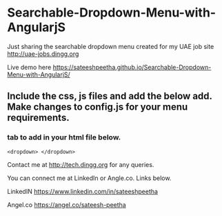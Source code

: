 # Searchable-Dropdown-Menu-with-AngularjS
Just sharing the searchable dropdown menu created for my UAE job site http://uae-jobs.dingg.org

Live demo here https://sateeshpeetha.github.io/Searchable-Dropdown-Menu-with-AngularjS/

## Include the css, js files and add the below add. Make changes to config.js for your menu requirements.
### tab to add in your html file below.
`<dropdown> </dropdown>`


Contact me at http://tech.dingg.org for any queries.

You can connect me at LinkedIn or Angle.co. Links below.

LinkedIN https://www.linkedin.com/in/sateeshpeetha

Angel.co https://angel.co/sateesh-peetha
